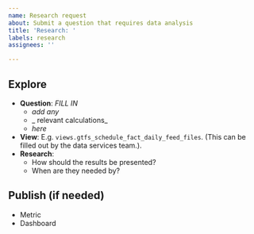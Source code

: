 ```yaml
---
name: Research request
about: Submit a question that requires data analysis
title: 'Research: '
labels: research
assignees: ''

---
```


## Explore

* **Question**: _FILL IN_
  - _add any_
  - _ relevant calculations_
  - _here_
* **View**: E.g. `views.gtfs_schedule_fact_daily_feed_files`. (This can be filled out by the data services team.).
* **Research**:
  - How should the results be presented?
  - When are they needed by?

## Publish (if needed)

* Metric
* Dashboard
